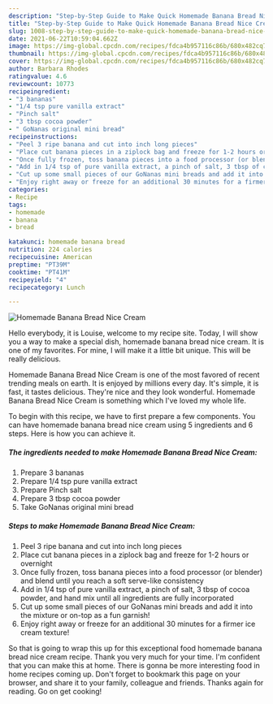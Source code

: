 ```yaml
---
description: "Step-by-Step Guide to Make Quick Homemade Banana Bread Nice Cream"
title: "Step-by-Step Guide to Make Quick Homemade Banana Bread Nice Cream"
slug: 1008-step-by-step-guide-to-make-quick-homemade-banana-bread-nice-cream
date: 2021-06-22T10:59:04.662Z
image: https://img-global.cpcdn.com/recipes/fdca4b957116c86b/680x482cq70/homemade-banana-bread-nice-cream-recipe-main-photo.jpg
thumbnail: https://img-global.cpcdn.com/recipes/fdca4b957116c86b/680x482cq70/homemade-banana-bread-nice-cream-recipe-main-photo.jpg
cover: https://img-global.cpcdn.com/recipes/fdca4b957116c86b/680x482cq70/homemade-banana-bread-nice-cream-recipe-main-photo.jpg
author: Barbara Rhodes
ratingvalue: 4.6
reviewcount: 10773
recipeingredient:
- "3 bananas"
- "1/4 tsp pure vanilla extract"
- "Pinch salt"
- "3 tbsp cocoa powder"
- " GoNanas original mini bread"
recipeinstructions:
- "Peel 3 ripe banana and cut into inch long pieces"
- "Place cut banana pieces in a ziplock bag and freeze for 1-2 hours or overnight"
- "Once fully frozen, toss banana pieces into a food processor (or blender) and blend until you reach a soft serve-like consistency"
- "Add in 1/4 tsp of pure vanilla extract, a pinch of salt, 3 tbsp of cocoa powder, and hand mix until all ingredients are fully incorporated"
- "Cut up some small pieces of our GoNanas mini breads and add it into the mixture or on-top as a fun garnish!"
- "Enjoy right away or freeze for an additional 30 minutes for a firmer ice cream texture!"
categories:
- Recipe
tags:
- homemade
- banana
- bread

katakunci: homemade banana bread 
nutrition: 224 calories
recipecuisine: American
preptime: "PT39M"
cooktime: "PT41M"
recipeyield: "4"
recipecategory: Lunch

---
```



![Homemade Banana Bread Nice Cream](https://img-global.cpcdn.com/recipes/fdca4b957116c86b/680x482cq70/homemade-banana-bread-nice-cream-recipe-main-photo.jpg)

Hello everybody, it is Louise, welcome to my recipe site. Today, I will show you a way to make a special dish, homemade banana bread nice cream. It is one of my favorites. For mine, I will make it a little bit unique. This will be really delicious.



Homemade Banana Bread Nice Cream is one of the most favored of recent trending meals on earth. It is enjoyed by millions every day. It's simple, it is fast, it tastes delicious. They're nice and they look wonderful. Homemade Banana Bread Nice Cream is something which I've loved my whole life.


To begin with this recipe, we have to first prepare a few components. You can have homemade banana bread nice cream using 5 ingredients and 6 steps. Here is how you can achieve it.

<!--inarticleads1-->

##### The ingredients needed to make Homemade Banana Bread Nice Cream:

1. Prepare 3 bananas
1. Prepare 1/4 tsp pure vanilla extract
1. Prepare Pinch salt
1. Prepare 3 tbsp cocoa powder
1. Take  GoNanas original mini bread




<!--inarticleads2-->

##### Steps to make Homemade Banana Bread Nice Cream:

1. Peel 3 ripe banana and cut into inch long pieces
1. Place cut banana pieces in a ziplock bag and freeze for 1-2 hours or overnight
1. Once fully frozen, toss banana pieces into a food processor (or blender) and blend until you reach a soft serve-like consistency
1. Add in 1/4 tsp of pure vanilla extract, a pinch of salt, 3 tbsp of cocoa powder, and hand mix until all ingredients are fully incorporated
1. Cut up some small pieces of our GoNanas mini breads and add it into the mixture or on-top as a fun garnish!
1. Enjoy right away or freeze for an additional 30 minutes for a firmer ice cream texture!




So that is going to wrap this up for this exceptional food homemade banana bread nice cream recipe. Thank you very much for your time. I'm confident that you can make this at home. There is gonna be more interesting food in home recipes coming up. Don't forget to bookmark this page on your browser, and share it to your family, colleague and friends. Thanks again for reading. Go on get cooking!
